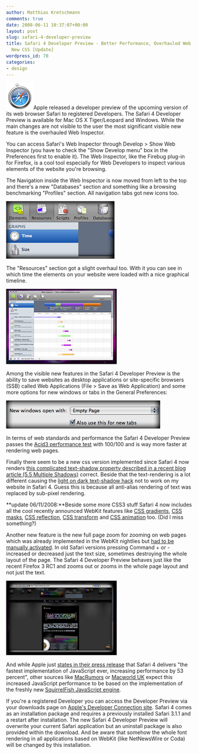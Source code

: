 ```yaml
---
author: Matthias Kretschmann
comments: true
date: 2008-06-11 10:37:07+00:00
layout: post
slug: safari-4-developer-preview
title: Safari 4 Developer Preview - Better Performance, Overhauled Web Inspector,
  New CSS [Update]
wordpress_id: 70
categories:
- design
---
```


![Safari](/media/safari-logo.png)Apple released a developer preview of the upcoming version of its web browser Safari to registered Developers. The Safari 4 Developer Preview is available for Mac OS X Tiger/Leopard and Windows. While the main changes are not visible to the user the most significant visible new feature is the overhauled Web Inspector.
<!-- more -->

You can access Safari's Web Inspector through Develop > Show Web Inspector (you have to check the "Show Develop menu" box in the Preferences first to enable it). The Web Inspector, like the Firebug plug-in for Firefox, is a cool tool especially for Web Developers to inspect various elements of the website you're browsing.

The Navigation inside the Web Inspector is now moved from left to the top and there's a new "Databases" section and something like a browsing benchmarking "Profiles" section. All navigation tabs got new icons too.

![Web Inspector](/media/webinspector_3.png)

The "Resources" section got a slight overhaul too. With it you can see in which time the elements on your website were loaded with a nice graphical timeline.

[![Web Inspector](/media/webinspector_2_thumb.png)](/media/webinspector_2.png)



Among the visible new features in the Safari 4 Developer Preview is the ability to save websites as desktop applications or site-specific browsers (SSB) called Web Applications (File > Save as Web Application) and some more options for new windows or tabs in the General Preferences:



![Safari 4 New Windows And Tabs](/media/safari_4_tabs.png)

In terms of web standards and performance the Safari 4 Developer Preview passes the [Acid3 performance test](http://acid3.acidtests.org/) with 100/100 and is way more faster at rendering web pages.

Finally there seem to be a new css version implemented since Safari 4 now renders [this complicated text-shadow property described in a recent blog article (5.5 Multiple Shadows)](http://www.kremalicious.com/2008/04/make-cool-and-clever-text-effects-with-css-text-shadow/) correct. Beside that the text-rendering is a lot different causing the [light on dark text-shadow hack](http://www.kremalicious.com/2008/04/make-cool-and-clever-text-effects-with-css-text-shadow/) not to work on my website in Safari 4. Guess this is because all anti-alias rendering of text was replaced by sub-pixel rendering.

**update 06/11/2008:**Beside some more CSS3 stuff Safari 4 now includes all the cool recently announced WebKit features like [CSS gradients](http://webkit.org/blog/175/introducing-css-gradients/), [CSS masks](http://webkit.org/blog/181/css-masks/), [CSS reflection](http://webkit.org/blog/182/css-reflections/), [CSS transform](http://webkit.org/blog/130/css-transforms/) and [CSS animation](http://webkit.org/blog/138/css-animation/) too. (Did I miss something?)

Another new feature is the new full page zoom for zooming on web pages which was already implemented in the WebKit nightlies but [had to be manually activated](http://www.macosxhints.com/article.php?story=20080606045109546). In old Safari versions pressing Command + or - increased or decreased just the text size, sometimes destroying the whole layout of the page. The Safari 4 Developer Preview behaves just like the recent Firefox 3 RC1 and zooms out or zooms in the whole page layout and not just the text.

[![Web Inspector](/media/safari4_zoom_thumb.png)](/media/safari4_zoom.png)

And while Apple just [states in their press release](http://www.apple.com/pr/library/2008/06/09snowleopard.html) that Safari 4 delivers "the fastest implementation of JavaScript ever, increasing performance by 53 percent", other sources like [MacRumors](http://www.macrumors.com/2008/06/10/apple-seeds-safari-4-to-developers/) or [Macworld UK](http://www.macworld.co.uk/macsoftware/news/index.cfm?newsid=21625&pagtype=allchandate) expect this increased JavaScript performance to be based on the implementation of the freshly new [SquirrelFish JavaScript engine](http://webkit.org/blog/189/announcing-squirrelfish/).

If you're a registered Developer you can access the Developer Preview via your downloads page on [Apple's Developer Connection site](http://developer.apple.com/). Safari 4 comes as an installation package and requires a previously installed Safari 3.1.1 and a restart after installation. The new Safari 4 Developer Preview will overwrite your current Safari application but an uninstall package is also provided within the download. And be aware that somehow the whole font rendering in all applications based on WebKit (like NetNewsWire or Coda) will be changed by this installation.
